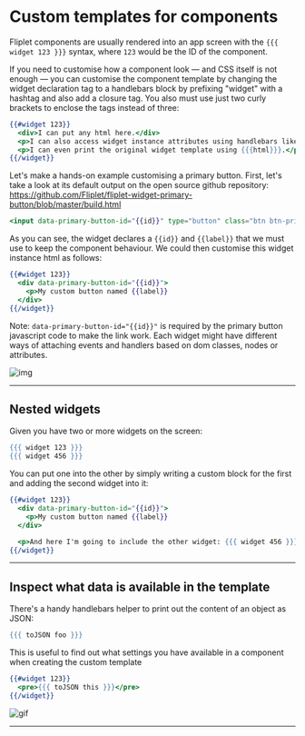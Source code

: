 # Custom templates for components

Fliplet components are usually rendered into an app screen with the `{{{ widget 123 }}}` syntax, where `123` would be the ID of the component.

If you need to customise how a component look — and CSS itself is not enough — you can customise the component template by changing the widget declaration tag to a handlebars block by prefixing "widget" with a hashtag and also add a closure tag. You also must use just two curly brackets to enclose the tags instead of three:

```handlebars
{{#widget 123}}
  <div>I can put any html here.</div>
  <p>I can also access widget instance attributes using handlebars like {{ name }}.</p>
  <p>I can even print the original widget template using {{{html}}}.</p>
{{/widget}}
```

Let's make a hands-on example customising a primary button. First, let's take a look at its default output on the open source github repository: https://github.com/Fliplet/fliplet-widget-primary-button/blob/master/build.html

```handlebars
<input data-primary-button-id="{{id}}" type="button" class="btn btn-primary" value="{{#if label}}{{label}}{{else}}Primary button{{/if}}" />
```

As you can see, the widget declares a `{{id}}` and `{{label}}` that we must use to keep the component behaviour. We could then customise this widget instance html as follows:

```handlebars
{{#widget 123}}
  <div data-primary-button-id="{{id}}">
    <p>My custom button named {{label}}
  </div>
{{/widget}}
```

Note: `data-primary-button-id="{{id}}"` is required by the primary button javascript code to make the link work. Each widget might have different ways of attaching events and handlers based on dom classes, nodes or attributes.

![img](https://cl.ly/0j451L1O3b2V/Image%202018-05-25%20at%201.48.42%20PM.png)

---

## Nested widgets

Given you have two or more widgets on the screen:

```handlebars
{{{ widget 123 }}}
{{{ widget 456 }}}
```

You can put one into the other by simply writing a custom block for the first and adding the second widget into it:

```handlebars
{{#widget 123}}
  <div data-primary-button-id="{{id}}">
    <p>My custom button named {{label}}
  </div>

  <p>And here I'm going to include the other widget: {{{ widget 456 }}}</p>
{{/widget}}
```

---

## Inspect what data is available in the template

There's a handy handlebars helper to print out the content of an object as JSON:

```handlebars
{{{ toJSON foo }}}
```

This is useful to find out what settings you have available in a component when creating the custom template

```handlebars
{{#widget 123}}
  <pre>{{{ toJSON this }}}</pre>
{{/widget}}
```

![gif](https://cl.ly/0M1X0K341s0F/Image%202018-05-25%20at%201.46.52%20PM.png)

---